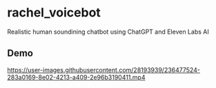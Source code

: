 # rachel_voicebot
 Realistic human soundining chatbot using ChatGPT and Eleven Labs AI
 
 ## Demo 

https://user-images.githubusercontent.com/28193939/236477524-283a0169-8e02-4213-a409-2e96b3190411.mp4

